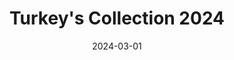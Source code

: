 ---
date: 2024-03-01
menus: "main"
featured_image: 1-a-wall.JPG
title: Turkey's Collection 2024
description: Collection started in Istambul, Turkey around April/May 2024
featured: true
type: gallery
sort_by: Name
categories: ["turkey", "colors","collection"]
resources:
  - src: 1-a-wall.JPG
    title: Pace yourself, slowly adapt (acrylic - 21 x 14.8 cm)
  - src: 1-back-wall.JPG
    title: Pace yourself, slowly adapt - backside (acrylic - 21 x 14.8 cm)
  - src: 2-a-wall.JPG
    title: Higher access of understanding (acrylic - 21 x 14.8 cm)
  - src: 2-back-wall.JPG
    title: Higher access of understanding - backside (acrylic - 21 x 14.8 cm)
  - src: 3-a-wall.JPG
    title: No meaning = Survial (acrylic - 21 x 14.8 cm)
  - src: 3-back-wall.JPG
    title: No meaning = Survial - backside (acrylic - 21 x 14.8 cm)
  - src: 4-a-wall.JPG
    title: Patience & long hours (acrylic - 21 x 14.8 cm)
  - src: 4-back-wall.JPG
    title: Patience & long hours - backside (acrylic - 21 x 14.8 cm)  
  - src: 5-a-wall.JPG
    title: Collapsing spiral (acrylic - 21 x 14.8 cm)
  - src: 5-back-wall.JPG
    title: Collapsing spiral - backside (acrylic - 21 x 14.8 cm)
  - src: 6-a-wall.JPG
    title: Branches diverge (acrylic - 21 x 14.8 cm)
  - src: 6-back-wall.JPG
    title: Branches diverge - backside (acrylic - 21 x 14.8 cm)
  - src: 7-a-wall.JPG
    title: Interdimensional waves (acrylic - 21 x 14.8 cm)
  - src: 7-back-wall.JPG
    title: Interdimensional waves - backside (acrylic - 21 x 14.8 cm)
  - src: 8-a-wall.JPG
    title: Well-seasoned traveller (acrylic - 21 x 14.8 cm)
  - src: 8-back-wall.JPG
    title: Well-seasoned traveller - backside (acrylic - 21 x 14.8 cm)
  - src: 9-a-wall.JPG
    title: Coping with anxiety musts (acrylic - 21 x 14.8 cm)
  - src: 9-back-wall.JPG
    title: Coping with anxiety musts - backside (acrylic - 21 x 14.8 cm)
  - src: 10-a-wall.JPG
    title: A brand new patriotic feeling (acrylic - 21 x 14.8 cm)
  - src: 10-back-wall.JPG
    title: A brand new patriotic feeling - backside (acrylic - 21 x 14.8 cm)
  - src: 11-a-wall.JPG
    title: Fact-based missunderstandings (acrylic - 21 x 14.8 cm)
  - src: 11-back-wall.JPG
    title: Fact-based missunderstandings - backside (acrylic - 21 x 14.8 cm)           
  - src: 12-a-wall.JPG
    title: Calculations (acrylic - 21 x 14.8 cm)
  - src: 12-back-wall.JPG
    title: Calculations - backside (acrylic - 21 x 14.8 cm)
  - src: 13-a-wall.JPG
    title: Experience of the wise (acrylic - 21 x 14.8 cm)
  - src: 13-back-wall.JPG
    title: Experience of the wise - backside (acrylic - 21 x 14.8 cm)
  - src: 14-a-wall.JPG
    title: Missing frozen pixel (acrylic - 21 x 14.8 cm)
  - src: 14-back-wall.JPG
    title: Missing frozen pixel - backside (acrylic - 21 x 14.8 cm)  
  - src: 15-a-wall.JPG
    title: Crunch unfiltered data (acrylic - 21 x 14.8 cm)
  - src: 15-back-wall.JPG
    title: Crunch unfiltered data - backside (acrylic - 21 x 14.8 cm)    
  - src: 16-a-wall.JPG
    title: Ensured satisfaction (acrylic - 21 x 14.8 cm)
  - src: 16-back-wall.JPG
    title: Ensured satisfaction - backside (acrylic - 21 x 14.8 cm)
  - src: 17-a-wall.JPG
    title: New inventions / apparatus (acrylic - 21 x 14.8 cm)
  - src: 17-back-wall.JPG
    title: New inventions / apparatus - backside (acrylic - 21 x 14.8 cm)
  - src: 18-a-wall.JPG
    title: Night mist (acrylic - 21 x 14.8 cm)
  - src: 18-back-wall.JPG
    title: Night mist - backside (acrylic - 21 x 14.8 cm)
  - src: 19-a-wall.JPG
    title: Motion eq circular flow (acrylic - 21 x 14.8 cm)
  - src: 19-back-wall.JPG
    title: Motion eq circular flow - backside (acrylic - 21 x 14.8 cm)
  - src: 20-a-wall.JPG
    title: The background sound of the city (acrylic - 21 x 14.8 cm)
  - src: 20-back-wall.JPG
    title: The background sound of the city - backside (acrylic - 21 x 14.8 cm)                    
---